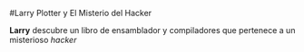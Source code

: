 
#Larry Plotter y El Misterio del Hacker

**Larry** descubre un libro de ensamblador y compiladores que pertenece a un
misterioso *hacker*